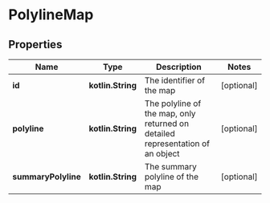 
# PolylineMap

## Properties
Name | Type | Description | Notes
------------ | ------------- | ------------- | -------------
**id** | **kotlin.String** | The identifier of the map |  [optional]
**polyline** | **kotlin.String** | The polyline of the map, only returned on detailed representation of an object |  [optional]
**summaryPolyline** | **kotlin.String** | The summary polyline of the map |  [optional]



